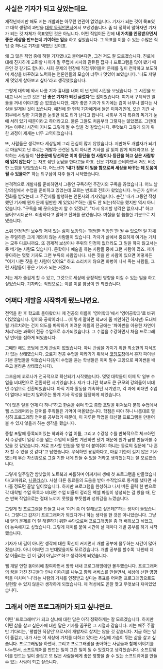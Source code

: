 ## 사실은 기자가 되고 싶었는데요.

재작년까지만 해도 저는 개발과는 아무런 연관이 없었습니다. 기자가 되는 것이 목표였고 대학 생활의 과반을 [대학 독립언론사](https://univalli.com/)에서 보냈었습니다.
좀 더 정확히 말하자면 기자가 되는 것 자체가 목표였던 것은 아닙니다. 어떤 직업이든 간에 **내 가치를 인정받으면서 좋은 세상을 만드는데 기여하는 일**을 하고 싶었습니다.
그 목표를 이룰 수 있는 수많은 직업 중 하나로 기자를 택했던 것이죠. 

왜 그 많은 직업 중에 하필 기자였냐고 물어본다면, 그건 저도 잘 모르겠습니다.
진로에 대해 진지하게 고민할 나이가 될 무렵에 시사와 관련된 잡지나 프로그램을 많이 봤기 때문인 것 같기도 합니다.
사회 문제의 현장에 직접 뛰어들어 문제를 깊이 천착하고 보도하며 세상을 바꾸려고 노력하는 언론인들의 모습이 너무나 멋있어 보였습니다. '나도 저렇게 멋있게 살아보고 싶다'라고 생각했었습니다.

그렇게 대학에 와서 나름 기자 흉내를 내며 이 년 반의 시간을 보냈습니다. 그 시간을 보내고 나서 느낀 것은 **'난 좋은 기자가 되긴 글렀다'는 것**이었습니다.
여기서 구체적인 일들을 꺼내 이야기할 순 없겠습니다만, 제가 좋은 기자가 되기에는 겁이 너무나 많다는 사실을 알게된 것이 컸습니다.
예전에 한 현직 기자에게서 들은 이야기인데, 오랜 기간 사회부에서 일한 기자들은 눈빛만 봐도 티가 난다고 합니다. 사회부 기자 특유의 독기가 눈에 서려 있기 때문이라고 하더라고요.
물론 그들도 처음부터 그렇지는 않았겠죠. 그런데 저는 아무리 시간이 지나도 그렇게 될 수 없을 것 같았습니다. 무엇보다 그렇게 되기 위한 과정이 제게는 너무 고역이었습니다.

또, 사람들은 생각보다 세상일에 그리 관심이 많지 않았습니다. 저만해도 개발자가 되기로 마음먹고 난 후로는 개발과 관련된 일이 아니면 기사를 잘 읽지 않게 되더라고요.
문학하는 사람들이 **'신춘문예 당선작은 이미 등단을 한 사람이나 등단을 하고 싶은 사람밖에 읽지 않는다'** 는 자조 섞인 농담을 한다고들 하죠. 신문 기자를 준비하면서 저도 비슷한 느낌을 받았었습니다.
어느샌가 **'내가 정말 이 일을 함으로써 세상을 바꾸는 데 도움이 될 수 있을까?'** 하는 의구심이 자주 들기 시작했습니다. 

본격적으로 개발자를 준비하면서 그동안 구독하던 주간지의 구독을 끊었습니다. 어느 날 강의실에서 수업을 준비하고 있었는데 모르는 번호로 전화가 왔었습니다. 누군가 싶어서 전화를 받았는데 그 주간지를 발행하는 언론사의 기자였습니다. 
순간 '내가 그동안 작성했던 기사에 뭔가 문제 될만한 게 있었나?'하는 (말도 안 되는)착각을 했지만 역시 아니었습니다. "구독을 왜 끊으셨는지 알 수 있겠냐", "다시 유지할 생각은 없으시냐" 하고 물어보시더군요.
죄송하다고 말하고 전화를 끊었습니다. 며칠을 참 씁쓸한 기분으로 지냈습니다.

소위 안정적인 보수와 저녁 있는 삶이 보장되는 '평범한 직장인'만 될 수 있으면 일 자체는 무얼하든 크게 개의치 않는 사람들이 있습니다. 각자가 삶에서 중요하게 여기는 가치는 모두 다르니까요.
또 경제적 보상이나 주위의 인정이 없더라도 그 일을 하지 않고서는 못 베기는 사람도 있습니다. 문학이나 예술을 하는 사람들 중에 그런 사람이 많죠. 제가 좋아하는 몇몇 기자도 그런 부류의 사람입니다.
나쁜 짓을 한 사람이 있으면 어떻게든 "여기 나쁜 짓을 한 사람이 있어요" 하고 소리치지 않으면 화병이 나서 죽는 사람들, 그런 사람들이 좋은 기자가 되는 거겠죠.

저는 제가 즐겁게 할 수 있고, 그것으로 세상에 긍정적인 영향을 미칠 수 있는 일을 하고 싶었습니다. 기자라는 직업으로는 이를 이룰 깜냥이 안 되었습니다.

## 어쩌다 개발을 시작하게 됐느냐면요.

전역을 한 후 학교로 돌아왔더니 제 전공의 이름이 '영어학과'에서 '영어공학과'로 바뀌어있었습니다. 
영어와 공학이라니... (이렇게 말하면 학교에 좀 미안하긴 하지만) 도대체 뭘 가르치려는 건지 의도를 파악하기 어려운 이름의 전공에는
'파이썬을 이용한 자연어 처리'라는 과목이 전공 수업으로 추가되었습니다. 그 수업을 수강하면서 처음 프로그래밍 언어를 접하게 되었습니다.

그때만 해도 코딩에 크게 관심이 없었습니다. 아니 관심을 가지기 위한 최소한의 지식조차 없는 상태였습니다. 오로지 전공 수업을 따라가기 위해서 [코딩도장](https://dojang.io/)에서 
혼자 파이썬 기본 문법들을 익혔습니다(같이 수업을 듣는 학생들은 이미 필수 교양으로 파이썬을 배우고 올라온 상태였습니다).

그즈음에 코로나가 전국적으로 확산되기 시작했습니다. 몇몇 대학들이 이제 막 일부 수업을 비대면으로 전환하던 시기였습니다. 제가 다니던 학교도 큰 규모의 
강의들이 비대면 수업으로 전환되었습니다. 아직 기자 활동을 계속하던 시기였고, 각 과에 비대면 수업이 얼마나 되는지 알려주는 통계 기사 작성을 담당하게 되었습니다.

"이 많은 일을 언제 다 하나"하고 한숨을 쉬며 학교 종합 포탈을 뒤져보다 문득 수업에서 웹 스크래퍼라는 단어를 주워들은 기억이 떠올랐습니다. 
학점은 따야 하니 나름대로 열심히 프로그래밍 언어를 공부했기 때문에, 이 지루한 작업을 대신할 프로그램을 만들어볼 수 있지 않을까 하는 생각을 했습니다.

종합 포탈에 등록되어있는 학과와 수업 이름, 그리고 수강생 수를 반복적으로 체크하면서 수강생이 일정 수를 넘는 수업의 비율만 계산하면 됐기 때문에 뭔가 금방 만들어볼 수 있을 것 같았습니다. 
자료 조사할 인원을 몇 명 더 붙여줘야 하냐는 동료의 질문에 "나 혼자 할 수 있을 것 같다"고 답했습니다. 무식하면 용감하다고, 마감 기한이 길지 않은 기사였는데 무슨 자신감으로 그걸 기한 내에 만들 수 있을 거라고 생각했는지는 잘 모르겠습니다.

그렇게 일주일간 밤낮없이 노트북과 씨름하며 어쩌저찌 생애 첫 프로그램을 만들었습니다(고마워요, [니콜라스](https://nomadcoders.co/python-for-beginners)!). 
사실 다른 동료들의 도움을 받아 수작업으로 통계를 냈다면 사나흘 정도면 끝날 일이었습니다. 하지만 프로그램을 완성하고 나서 버튼 클릭 한 번으로 각 대학별 수업 목록과 비대면 수업 비율이 정리된 엑셀 파일이 생성되는 걸 봤을 때, 
단순 반복 작업으로는 절대 느끼지 못했을 뿌듯함과 성취감을 느꼈습니다.

그렇게 첫 프로그램을 만들고 나서 '이거 좀 더 잘해보고 싶은데?'하는 생각이 들었습니다. 그렇다고 갑자기 프로그래머가 되겠다거나 하는 생각을 한 것은 아니었습니다.
그냥 내 앞의 문제를 더 잘 해결하기 위한 수단으로써 프로그래밍을 좀 더 배워보고 싶었고, 더 능숙해지고 싶었습니다. 그렇게 재미를 붙여 시간이 날 때마다 개발 공부를 하기 시작했습니다.

기자가 내 길이 아니란 생각에 대한 확신이 커지면서 개발 공부에 몰두하는 시간이 많아졌습니다. 아니 어쩌면 그 반대였을지도 모르겠습니다. 개발 공부를 할수록 '나한테 더 잘 어울리는 건 이 길이 아닐까?'하고 생각하게 되었습니다. 

웹 개발 연합 동아리에 참여하면서 방학 내내 프로그래밍에만 몰두했습니다. 프로그래머의 꿈을 가진 친구들과 만나 이야기를 나누고 함께 서비스를 만들면서, 세상에 선한 영향력을 미치며 
'나'라는 사람의 가치를 인정받고 싶다는 목표를 어쩌면 프로그래밍으로도 실현할 수 있지 않을까 생각하게 되었습니다. 제 적성에도 곧잘 맞고 무엇보다 재미있었습니다.

## 그래서 어떤 프로그래머가 되고 싶냐면요.

어떤 '프로그래머'가 되고 싶냐에 대한 답은 아직 정확하게는 잘 모르겠습니다. 하지만 어떤 삶을 살고 싶은가에 대한 답은 기자를 꿈꾸던 그 시절과 같습니다. 
저는 매주 주말만 기다리는, '평범한 직장인'으로서의 개발자로 살지는 않을 것 같습니다. 지금 하는 일이 즐겁고, 내가 사는 이 세상에 가치를 더하고 있다는 사실에 가슴이 뛰는 삶을 살고 싶습니다.
프로그래밍을 하면서, 그리고 프로그래밍을 좋아하는 사람들과 함께 이야기를 나누면서, 소프트웨어를 만드는 일이 그런 일이 될 수 있겠다고 생각했습니다.
소프트웨어를 만드는 일이 즐겁고 또 많은 사람들에게 좋은 영향을 줄 수 있는 소프트웨어를 만들 수 있는 사람이 되고 싶습니다.

